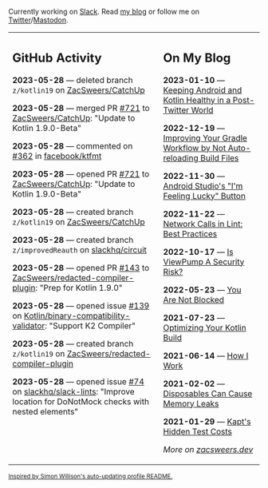 Currently working on [Slack](https://slack.com/). Read [my blog](https://zacsweers.dev/) or follow me on [Twitter](https://twitter.com/ZacSweers)/[Mastodon](https://hachyderm.io/@ZacSweers).

<table><tr><td valign="top" width="60%">

## GitHub Activity
<!-- githubActivity starts -->
**2023-05-28** — deleted branch `z/kotlin19` on [ZacSweers/CatchUp](https://github.com/ZacSweers/CatchUp)

**2023-05-28** — merged PR [#721](https://github.com/ZacSweers/CatchUp/pull/721) to [ZacSweers/CatchUp](https://github.com/ZacSweers/CatchUp): "Update to Kotlin 1.9.0-Beta"

**2023-05-28** — commented on [#362](https://github.com/facebook/ktfmt/issues/362#issuecomment-1566335282) in [facebook/ktfmt](https://github.com/facebook/ktfmt)

**2023-05-28** — opened PR [#721](https://github.com/ZacSweers/CatchUp/pull/721) to [ZacSweers/CatchUp](https://github.com/ZacSweers/CatchUp): "Update to Kotlin 1.9.0-Beta"

**2023-05-28** — created branch `z/kotlin19` on [ZacSweers/CatchUp](https://github.com/ZacSweers/CatchUp)

**2023-05-28** — created branch `z/improvedReauth` on [slackhq/circuit](https://github.com/slackhq/circuit)

**2023-05-28** — opened PR [#143](https://github.com/ZacSweers/redacted-compiler-plugin/pull/143) to [ZacSweers/redacted-compiler-plugin](https://github.com/ZacSweers/redacted-compiler-plugin): "Prep for Kotlin 1.9.0"

**2023-05-28** — opened issue [#139](https://github.com/Kotlin/binary-compatibility-validator/issues/139) on [Kotlin/binary-compatibility-validator](https://github.com/Kotlin/binary-compatibility-validator): "Support K2 Compiler"

**2023-05-28** — created branch `z/kotlin19` on [ZacSweers/redacted-compiler-plugin](https://github.com/ZacSweers/redacted-compiler-plugin)

**2023-05-28** — opened issue [#74](https://github.com/slackhq/slack-lints/issues/74) on [slackhq/slack-lints](https://github.com/slackhq/slack-lints): "Improve location for DoNotMock checks with nested elements"
<!-- githubActivity ends -->
</td><td valign="top" width="40%">

## On My Blog
<!-- blog starts -->
**2023-01-10** — [Keeping Android and Kotlin Healthy in a Post-Twitter World](https://www.zacsweers.dev/keeping-android-healthy/)

**2022-12-19** — [Improving Your Gradle Workflow by Not Auto-reloading Build Files](https://www.zacsweers.dev/improving-your-workflow-by-not-auto-reloading-build-files/)

**2022-11-30** — [Android Studio's "I'm Feeling Lucky" Button](https://www.zacsweers.dev/android-studios-im-feeling-lucky-button/)

**2022-11-22** — [Network Calls in Lint: Best Practices](https://www.zacsweers.dev/network-calls-in-lint-best-practices/)

**2022-10-17** — [Is ViewPump A Security Risk?](https://www.zacsweers.dev/is-viewpump-a-security-risk/)

**2022-05-23** — [You Are Not Blocked](https://www.zacsweers.dev/you-are-not-blocked/)

**2021-07-23** — [Optimizing Your Kotlin Build](https://www.zacsweers.dev/optimizing-your-kotlin-build/)

**2021-06-14** — [How I Work](https://www.zacsweers.dev/how-i-work/)

**2021-02-02** — [Disposables Can Cause Memory Leaks](https://www.zacsweers.dev/disposables-can-cause-memory-leaks/)

**2021-01-29** — [Kapt's Hidden Test Costs](https://www.zacsweers.dev/kapts-hidden-test-costs/)
<!-- blog ends -->
_More on [zacsweers.dev](https://zacsweers.dev/)_
</td></tr></table>

<sub><a href="https://simonwillison.net/2020/Jul/10/self-updating-profile-readme/">Inspired by Simon Willison's auto-updating profile README.</a></sub>